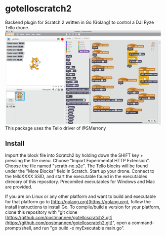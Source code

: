 # gotelloscratch2

Backend plugin for Scratch 2 written in Go (Golang) to control a DJI Ryze Tello drone.
![alt_text](telloScratch.png)
This package uses the Tello driver of @SMerrony

## Install

Import the block file into Scratch2 by holding down the SHIFT key + pressing the file menu. Choose "Import Experimental HTTP Extension". Choose the file named "scrath-no.s2e". The Tello blocks will be found under the "More Blocks" field in Scratch.
Start up your drone. Connect to the telloXXXX SSID, and start the executable found in the executables direcory of this repository.
Precomiled executables for Windows and Mac are provided.

If you are on Linux or any other platform and want to build and executable for that platform go to [http://golang.org](https://golang.org), follow the install instructions to install Go.
To compile/build a version for your platform, clone this repository with "git clone [https://github.com/postmannen/gotelloscratch2.git](https://github.com/postmannen/gotelloscratch2.git)", open a command-prompt/shell, and run "go build -o myExecutable main.go".